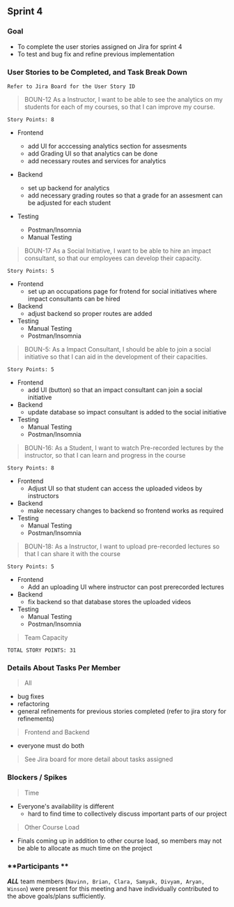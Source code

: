 ## Sprint 4

### Goal

- To complete the user stories assigned on Jira for sprint 4
- To test and bug fix and refine previous implementation 

### User Stories to be Completed, and Task Break Down

`Refer to Jira Board for the User Story ID`

> BOUN-12 As a Instructor, I want to be able to see the analytics on my students for each of my courses, so that I can improve my course.

`Story Points: 8`

- Frontend

  - add UI for acccessing analytics section for assesments 
  - add Grading UI so that analytics can be done 
  - add necessary routes and services for analytics 

- Backend
  - set up backend for analytics 
  - add necessary grading routes so that a grade for an assesment can be adjusted for each student 
- Testing
  - Postman/Insomnia
  - Manual Testing

> BOUN-17 As a Social Initiative, I want to be able to hire an impact consultant, so that our employees can develop their capacity.

`Story Points: 5`

- Frontend
  - set up an occupations page for frotend for social initiatives where impact consultants can be hired 
- Backend 
  - adjust backend so proper routes are added
- Testing
  - Manual Testing
  - Postman/Insomnia

> BOUN-5: As a Impact Consultant, I should be able to join a social initiative so that I can aid in the development of their capacities.

`Story Points: 5`

- Frontend
  - add UI (button) so that an impact consultant can join a social initiative 
- Backend
  - update database so impact consultant is added to the social initiative 
- Testing
  - Manual Testing
  - Postman/Insomnia

> BOUN-16: As a Student, I want to watch Pre-recorded lectures by the instructor, so that I can learn and progress in the course

`Story Points: 8`

- Frontend
  - Adjust UI so that student can access the uploaded videos by instructors 
- Backend
  - make necessary changes to backend so frontend works as required 
- Testing
  - Manual Testing
  - Postman/Insomnia

> BOUN-18: As a Instructor, I want to upload pre-recorded lectures so that I can share it with the course

`Story Points: 5`

- Frontend
  - Add an uploading UI where instructor can post prerecorded lectures 
- Backend
  - fix backend so that database stores the uploaded videos 
- Testing
  - Manual Testing
  - Postman/Insomnia

> Team Capacity

`TOTAL STORY POINTS: 31`

### Details About Tasks Per Member

> All

- bug fixes
- refactoring
- general refinements for previous stories completed (refer to jira story for refinements)

> Frontend and Backend

- everyone must do both

> See Jira board for more detail about tasks assigned

### Blockers / Spikes

> Time

- Everyone's availability is different
  - hard to find time to collectively discuss important parts of our project

> Other Course Load

- Finals coming up in addition to other course load, so members may not be able to allocate as much time on the project 

### **Participants **

**_ALL_** team members (`Navinn, Brian, Clara, Samyak, Divyam, Aryan, Winson`) were present for this meeting and have individually contributed to the above goals/plans sufficiently.
